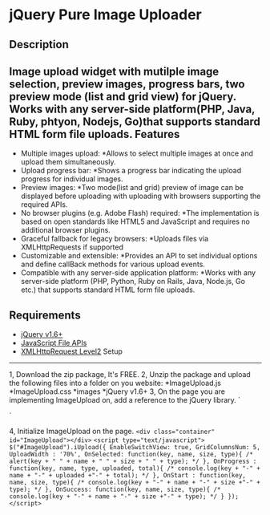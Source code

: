 jQuery Pure Image Uploader
==========================

Description
--------------------------
Image upload widget with mutilple image selection, preview images, progress bars, two preview mode (list and grid view) for jQuery.
Works with any server-side platform(PHP, Java, Ruby, phtyon, Nodejs, Go)that supports standard HTML form file uploads.
Features
--------------------------
* Multiple images upload:
	*Allows to select multiple images at once and upload them simultaneously.
* Upload progress bar:
	*Shows a progress bar indicating the upload progress for individual images.
* Preview images:
	*Two mode(list and grid) preview of image can be displayed before uploading with uploading with browsers supporting the required APIs.
* No browser plugins (e.g. Adobe Flash) required:
	*The implementation is based on open standards like HTML5 and JavaScript and requires no additional browser plugins.
* Graceful fallback for legacy browsers:
	*Uploads files via XMLHttpRequests if supported
* Customizable and extensible:
	*Provides an API to set individual options and define callBack methods for various upload events.
* Compatible with any server-side application platform:
	*Works with any server-side platform (PHP, Python, Ruby on Rails, Java, Node.js, Go etc.) that supports standard HTML form file uploads.

Requirements
--------------------------
* [jQuery v1.6+](http://jquery.com/)
* [JavaScript File APIs](http://www.w3.org/TR/FileAPI/)
* [XMLHttpRequest Level2](http://www.w3.org/TR/XMLHttpRequest2/)
Setup
--------------------------
1, Download the zip package, It's FREE.
2, Unzip the package and upload the following files into a folder on you website:
	*ImageUpload.js
	*ImageUpload.css
	*images
	*jQuery v1.6+
3, On the page you are implementing ImageUpload on, add a reference to the jQuery library.
`<link href="ImageUpload.css" rel="stylesheet" type="text/css">
<script type="text/javascript" src="js/libs/jquery-1.9.1.js"></script>
<script type="text/javascript" src="ImageUpload.js"></script>`
4, Initialize ImageUpload on the page.
`<div class="container" id="ImageUpload"></div>`
`<script type="text/javascript">
$("#ImageUpload").iUpload({
	EnableSwitchView: true,
	GridColumnsNum: 5,
	UploadWidth : '70%',
	OnSelected: function(key, name, size, type){
		/* alert(key + " " + name + " " + size + " " + type); */
	},
	OnProgress : function(key, name, type, uploaded, total){
		/* console.log(key + "-" + name + "-" + uploaded +"-" + total); */
	},
	OnStart : function(key, name, size, type){
		/* console.log(key + "-" + name + "-" + size +"-" + type); */
	},
	OnSuccess: function(key, name, size, type){
		/* console.log(key + "-" + name + "-" + size +"-" + type); */
	}
});
</script>`
